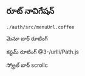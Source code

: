 ## రూట్ నావిగేషన్

`./auth/src/menuUrl.coffee`

మెనూ బార్ రూటింగ్

కస్టమ్ రూటింగ్
@3-/urlli/Path.js

స్క్రోల్ బార్
scrollc